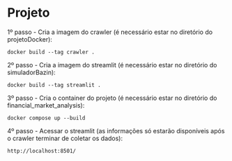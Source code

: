 # Projeto

1º passo - Cria a imagem do crawler (é necessário estar no diretório do projetoDocker):
    
    docker build --tag crawler .

2º passo - Cria a imagem do streamlit (é necessário estar no diretório do simuladorBazin):
    
    docker build --tag streamlit .

3º passo - Cria o container do projeto (é necessário estar no diretório do financial_market_analysis):
    
    docker compose up --build

4º passo - Acessar o streamlit (as informações só estarão disponíveis após o crawler terminar de coletar os dados):
    
    http://localhost:8501/
